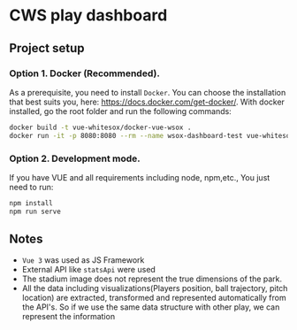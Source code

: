 # CWS play dashboard

## Project setup
### Option 1. Docker (Recommended).
As a prerequisite, you need to install `Docker`. You can choose the installation that best suits you, here: https://docs.docker.com/get-docker/.
With docker installed, go the root folder and run the following commands:

```sh
docker build -t vue-whitesox/docker-vue-wsox .
docker run -it -p 8080:8080 --rm --name wsox-dashboard-test vue-whitesox/docker-vue-wsox
```

### Option 2. Development mode.
If you have VUE and all requirements including node, npm,etc., You just need to run:
```sh
npm install
npm run serve
```

## Notes
 - `Vue 3` was used as JS Framework
 - External API like `statsApi` were used
 - The stadium image does not represent the true dimensions of the park.
 - All the data including visualizations(Players position, ball trajectory, pitch location) are extracted, transformed and represented automatically from the API's. So if we use the same data structure with other play, we can represent the information


